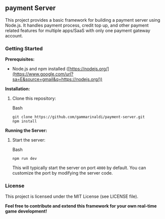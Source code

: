 
## payment Server

This project provides a basic framework for building a payment server using Node.js. 
It handles payment process, credit top up, and other payment related features for multiple apps/SaaS with only one payment gateway account.

### Getting Started

**Prerequisites:**

-   Node.js and npm installed ([https://nodejs.org/](https://www.google.com/url?sa=E&source=gmail&q=https://nodejs.org/))

**Installation:**

1.  Clone this repository:
    
    Bash
    
    ```
    git clone https://github.com/gammarinaldi/payment-server.git
    npm install
    
    ```
    

**Running the Server:**

1.  Start the server:
    
    Bash
    
    ```
    npm run dev
    
    ```
    
    This will typically start the server on port `4000` by default. You can customize the port by modifying the server code.

### License

This project is licensed under the MIT License (see LICENSE file).

**Feel free to contribute and extend this framework for your own real-time game development!**